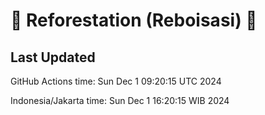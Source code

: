 
# 🌳 Reforestation (Reboisasi) 🌲

## Last Updated

GitHub Actions time: Sun Dec  1 09:20:15 UTC 2024

Indonesia/Jakarta time: Sun Dec  1 16:20:15 WIB 2024
